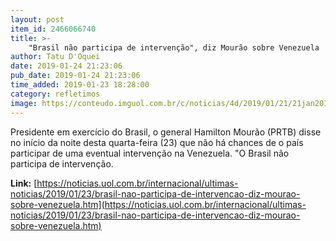 ```yaml
---
layout: post
item_id: 2466066740
title: >-
    "Brasil não participa de intervenção", diz Mourão sobre Venezuela
author: Tatu D'Oquei
date: 2019-01-24 21:23:06
pub_date: 2019-01-24 21:23:06
time_added: 2019-01-23 18:28:00
category: refletimos
image: https://conteudo.imguol.com.br/c/noticias/4d/2019/01/21/21jan2019---com-viagem-de-bolsonaro-a-davos-o-general-hamilton-mourao-assume-o-exercicio-da-presidencia-da-republica-1548080412775_v2_615x300.jpg
---
```


Presidente em exercício do Brasil, o general Hamilton Mourão (PRTB) disse no início da noite desta quarta-feira (23) que não há chances de o país participar de uma eventual intervenção na Venezuela. "O Brasil não participa de intervenção.

**Link:** [https://noticias.uol.com.br/internacional/ultimas-noticias/2019/01/23/brasil-nao-participa-de-intervencao-diz-mourao-sobre-venezuela.htm](https://noticias.uol.com.br/internacional/ultimas-noticias/2019/01/23/brasil-nao-participa-de-intervencao-diz-mourao-sobre-venezuela.htm)

